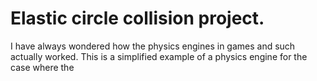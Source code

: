 
# Elastic circle collision project.

I have always wondered how the physics engines in games and such actually worked. This is a simplified example of a physics engine for the case where the 



